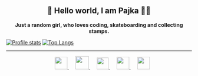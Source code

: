 <h2 align="center">👋 Hello world, I am Pajka 👩‍💻</h2>

<p align="center">
  <strong>Just a random girl, who loves coding, skateboarding and collecting stamps.</strong>
</p>

[![Profile stats](https://github-readme-stats.vercel.app/api?username=ksteflovic&show_icons=true&layout=compact&theme=slateorange)](https://github.com/pajka-js)
[![Top Langs](https://github-readme-stats.vercel.app/api/top-langs/?username=ksteflovic&layout=compact&theme=slateorange)](https://github.com/pajka-js/github-readme-stats)

---

<p align="center">
  &emsp;
  <a href="mailto: k.steflovic@gmail.com">
    <img src="https://img.icons8.com/plasticine/100/000000/email.png" width="34px"/>
  </a>
  &emsp;
  <a href="https://twitter.com/st3fina">
    <img src="https://img.icons8.com/cotton/64/000000/twitter.png" width="36px"/>
  </a>
  &emsp;
  <a href= "https://instagram.com/st3fina">
    <img src="https://img.icons8.com/dusk/100/000000/instagram-new.png" width="32px"/>
  </a>
  &emsp;
  <a href="https://www.buymeacoffee.com/pajka">
    <img src="https://img.icons8.com/fluent/48/000000/coffee-to-go.png" width="34px"/>
  </a> 
  &emsp;
  <a href="https://www.linkedin.com/in/krist%C3%ADna-%C5%A1teflovi%C4%8Dov%C3%A1-483b75153">
    <img src="https://img.icons8.com/color/48/000000/linkedin.png" width="34px"/>
  </a>
  <br />
  
</p>

<!--
**pajka-js/pajka-js** is a ✨ _special_ ✨ repository because its `README.md` (this file) appears on her GitHub profile.
-->
